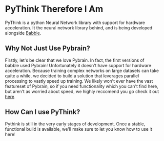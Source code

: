 # PyThink Therefore I Am

PyThink is a python Neural Network library with support for hardware acceleration. It the neural network library behind, and is being developed alongside [Babble](https://github.com/sl/babble).

## Why Not Just Use Pybrain?

Firstly, let's be clear that we love Pybrain. In fact, the first versions of babble used Pybrain! Unfortunately it doesn't have support for hardware acceleration. Because training complex networks on large datasets can take quite a while, we decided to build a solution that leverages parallel processing to vastly speed up training. We likely won't ever have the vast featureset of Pybrain, so if you need functionality which you can't find here, but aren't as worried about speed, we highly reccomend you go check it out [here](http://pybrain.org/).

## How Can I use PyThink?

Pythink is still in the very early stages of development. Once a stable, functional build is available, we'll make sure to let you know how to use it here!

